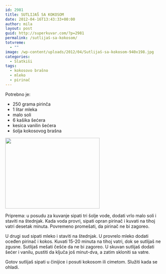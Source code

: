 ```yaml
---
id: 2981
title: SUTLIJAŠ SA KOKOSOM
date: 2012-04-16T13:43:33+00:00
author: mila
layout: post
guid: http://superkuvar.com/?p=2981
permalink: /sutlijaš-sa-kokosom/
totvreme:
  - ""
image: /wp-content/uploads/2012/04/Sutlijaš-sa-kokosom-940x198.jpg
categories:
  - Slatkiši
tags:
  - kokosovo brašno
  - mleko
  - pirinač
---
```

Potrebno je:

  * 250 grama pirinča
  * 1 litar mleka
  * malo soli
  * 6 kašika šećera
  * kesica vanilin šećera
  * šolja kokosovog brašna

<img class="alignnone size-medium wp-image-2982" title="Sutlijaš sa kokosom" src="/wp-content/uploads/2012/04/Sutlijaš-sa-kokosom-e1334583653893-300x225.jpg" alt="" width="300" height="225" /> 

Priprema: u posudu za kuvanje sipati tri šolje vode, dodati vrlo malo soli i staviti na štednjak. Kada voda provri, sipati opran pirinač i kuvati na tihoj vatri desetak minuta. Povremeno promešati, da pirinač ne bi zagoreo.

U drugi sud sipati mleko i staviti na štednjak. U provrelo mleko dodati oceđen pirinač i kokos. Kuvati 15-20 minuta na tihoj vatri, dok se sutlijaš ne zgusne.  Sutlijaš mešati češće da ne bi zagoreo. U skuvan sutlijaš dodati šećer i vanilu, pustiti da ključa još minut-dva, a zatim skloniti sa vatre.

Gotov sutlijaš sipati u činijice i posuti kokosom ili cimetom. Služiti kada se ohladi.